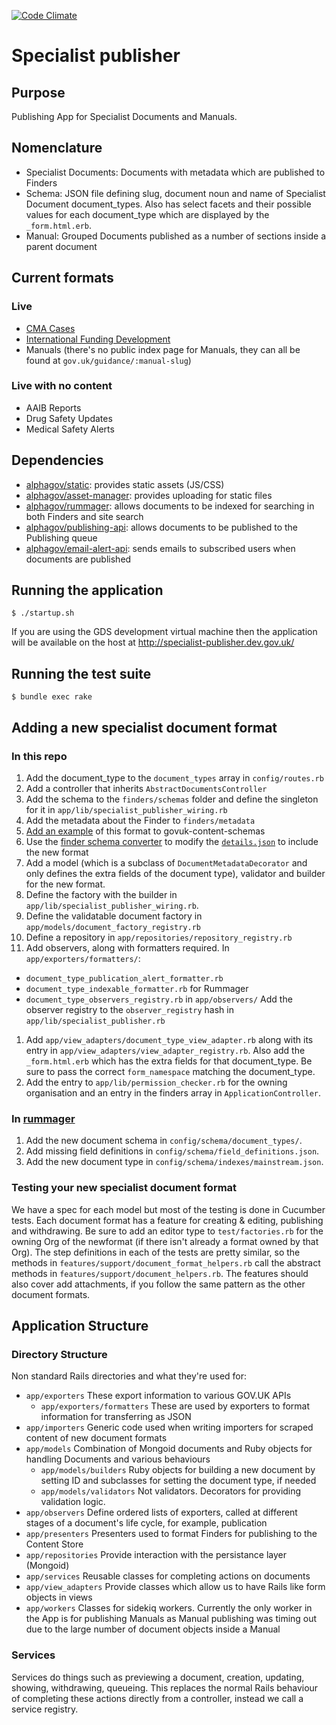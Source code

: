[![Code Climate](https://codeclimate.com/github/alphagov/specialist-publisher.png)](https://codeclimate.com/github/alphagov/specialist-publisher)

# Specialist publisher

## Purpose

Publishing App for Specialist Documents and Manuals.

## Nomenclature

* Specialist Documents: Documents with metadata which are published to Finders
* Schema: JSON file defining slug, document noun and name of Specialist Document document_types. Also has select facets and their possible values for each document_type which are displayed by the `_form.html.erb`.
* Manual: Grouped Documents published as a number of sections inside a parent document

## Current formats

### Live
* [CMA Cases](https://www.gov.uk/cma-cases)
* [International Funding Development](https://www.gov.uk/international-funding-development)
* Manuals (there's no public index page for Manuals, they can all be found at `gov.uk/guidance/:manual-slug`)

### Live with no content
* AAIB Reports
* Drug Safety Updates
* Medical Safety Alerts

## Dependencies

* [alphagov/static](http://github.com/alphagov/static): provides static assets (JS/CSS)
* [alphagov/asset-manager](http://github.com/alphagov/asset-manager): provides uploading for static files
* [alphagov/rummager](http://github.com/alphagov/rummager): allows documents to be indexed for searching in both Finders and site search
* [alphagov/publishing-api](http://github.com/alphagov/publishing-api): allows documents to be published to the Publishing queue
* [alphagov/email-alert-api](http://github.com/alphagov/email-alert-api): sends emails to subscribed users when documents are published

## Running the application

```
$ ./startup.sh
```
If you are using the GDS development virtual machine then the application will be available on the host at http://specialist-publisher.dev.gov.uk/

## Running the test suite

```
$ bundle exec rake
```

## Adding a new specialist document format

### In this repo

1. Add the document_type to the `document_types` array in `config/routes.rb`
1. Add a controller that inherits `AbstractDocumentsController`
1. Add the schema to the `finders/schemas` folder and define the singleton for it in `app/lib/specialist_publisher_wiring.rb`
1. Add the metadata about the Finder to `finders/metadata`
1. [Add an example](https://github.com/alphagov/govuk-content-schemas/tree/master/formats/specialist_document/frontend/examples) of this format to govuk-content-schemas
1. Use the [finder schema converter](https://github.com/alphagov/govuk-content-schemas/blob/master/docs/converting-finder-schemas.md) to modify the [`details.json`](https://github.com/alphagov/govuk-content-schemas/blob/master/formats/specialist_document/publisher/details.json) to include the new format
1. Add a model (which is a subclass of `DocumentMetadataDecorator` and only defines the extra fields of the document type), validator and builder for the new format.
1. Define the factory with the builder in `app/lib/specialist_publisher_wiring.rb`.
1. Define the validatable document factory in `app/models/document_factory_registry.rb`
1. Define a repository in `app/repositories/repository_registry.rb`
1. Add observers, along with formatters required. In `app/exporters/formatters/`:
  - `document_type_publication_alert_formatter.rb`
  - `document_type_indexable_formatter.rb` for Rummager
  - `document_type_observers_registry.rb` in `app/observers/`
  Add the observer registry to the `observer_registry` hash in `app/lib/specialist_publisher.rb`
1. Add `app/view_adapters/document_type_view_adapter.rb` along with its entry in `app/view_adapters/view_adapter_registry.rb`. Also add the `_form.html.erb` which has the extra fields for that document_type. Be sure to pass the correct `form_namespace` matching the document_type.
1. Add the entry to `app/lib/permission_checker.rb` for the owning organisation and an entry in the finders array in `ApplicationController`.

### In [rummager](https://github.com/alphagov/rummager/)

1. Add the new document schema in `config/schema/document_types/`.
2. Add missing field definitions in `config/schema/field_definitions.json`.
3. Add the new document type in `config/schema/indexes/mainstream.json`.

### Testing your new specialist document format

We have a spec for each model but most of the testing is done in Cucumber tests. Each document format has a feature for creating & editing, publishing and withdrawing. Be sure to add an editor type to `test/factories.rb` for the owning Org of the newformat (if there isn't already a format owned by that Org). The step definitions in each of the tests are pretty similar, so the methods in `features/support/document_format_helpers.rb` call the abstract methods in `features/support/document_helpers.rb`. The features should also cover add attachments, if you follow the same pattern as the other document formats.


## Application Structure

### Directory Structure

Non standard Rails directories and what they're used for:

* `app/exporters`
  These export information to various GOV.UK APIs
  * `app/exporters/formatters`
    These are used by exporters to format information for transferring as JSON
* `app/importers`
  Generic code used when writing importers for scraped content of new document formats
* `app/models`
  Combination of Mongoid documents and Ruby objects for handling Documents and various behaviours
  * `app/models/builders`
    Ruby objects for building a new document by setting ID and subclasses for setting the document type, if needed
  * `app/models/validators`
    Not validators. Decorators for providing validation logic.
* `app/observers`
  Define ordered lists of exporters, called at different stages of a document's life cycle, for example, publication
* `app/presenters`
  Presenters used to format Finders for publishing to the Content Store
* `app/repositories`
  Provide interaction with the persistance layer (Mongoid)
* `app/services`
  Reusable classes for completing actions on documents
* `app/view_adapters`
  Provide classes which allow us to have Rails like form objects in views
* `app/workers`
  Classes for sidekiq workers. Currently the only worker in the App is for publishing Manuals as Manual publishing was timing out due to the large number of document objects inside a Manual


### Services

 Services do things such as previewing a document, creation, updating, showing, withdrawing, queueing. This replaces the normal Rails behaviour of completing these actions directly from a controller, instead we call a service registry.
